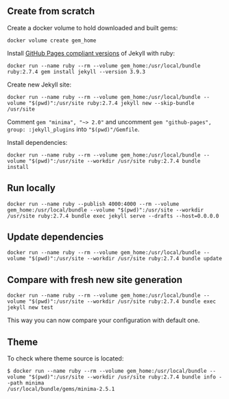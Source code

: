 ## Create from scratch

Create a docker volume to hold downloaded and built gems:

```shell
docker volume create gem_home
```

Install [GitHub Pages compliant versions](https://pages.github.com/versions) of Jekyll with ruby:

```shell
docker run --name ruby --rm --volume gem_home:/usr/local/bundle ruby:2.7.4 gem install jekyll --version 3.9.3
```

Create new Jekyll site:

```shell
docker run --name ruby --rm --volume gem_home:/usr/local/bundle --volume "$(pwd)":/usr/site ruby:2.7.4 jekyll new --skip-bundle /usr/site
```

Comment `gem "minima", "~> 2.0"` and uncomment `gem "github-pages", group: :jekyll_plugins` into `"$(pwd)"/Gemfile`.

Install dependencies:

```shell
docker run --name ruby --rm --volume gem_home:/usr/local/bundle --volume "$(pwd)":/usr/site --workdir /usr/site ruby:2.7.4 bundle install
```

## Run locally

```shell
docker run --name ruby --publish 4000:4000 --rm --volume gem_home:/usr/local/bundle --volume "$(pwd)":/usr/site --workdir /usr/site ruby:2.7.4 bundle exec jekyll serve --drafts --host=0.0.0.0
```

## Update dependencies

```shell
docker run --name ruby --rm --volume gem_home:/usr/local/bundle --volume "$(pwd)":/usr/site --workdir /usr/site ruby:2.7.4 bundle update
```

## Compare with fresh new site generation

```shell
docker run --name ruby --rm --volume gem_home:/usr/local/bundle --volume "$(pwd)":/usr/site --workdir /usr/site ruby:2.7.4 bundle exec jekyll new test
```

This way you can now compare your configuration with default one.

## Theme

To check where theme source is located:

```shell
$ docker run --name ruby --rm --volume gem_home:/usr/local/bundle --volume "$(pwd)":/usr/site --workdir /usr/site ruby:2.7.4 bundle info --path minima
/usr/local/bundle/gems/minima-2.5.1
```
